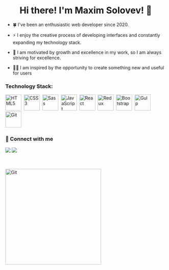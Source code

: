 <h1 align="center">Hi there! I'm Maxim Solovev! 👋

<br>

</h1>

-  🍀 I've been an enthusiastic web developer since 2020.

-  ⚡ I enjoy the creative process of developing interfaces and constantly expanding my technology stack.

-  🙌 I am motivated by growth and excellence in my work, so I am always striving for excellence.

-  👨‍💻 I am inspired by the opportunity to create something new and useful for users

<h3>Technology Stack:</h3>

<img src='https://cdn.jsdelivr.net/gh/devicons/devicon/icons/html5/html5-original.svg' title='HTML5' width='50px'/>&nbsp;
<img src='https://cdn.jsdelivr.net/gh/devicons/devicon/icons/css3/css3-original.svg' title='CSS3' width='50px'/>&nbsp;
<img src='https://cdn.jsdelivr.net/gh/devicons/devicon/icons/sass/sass-original.svg' title='Sass' width='50px'/>&nbsp;
<img src='https://cdn.jsdelivr.net/gh/devicons/devicon/icons/javascript/javascript-original.svg' title='JavaScript' width='50px'/>&nbsp;
<img src='https://cdn.jsdelivr.net/gh/devicons/devicon/icons/react/react-original.svg' title='React' width='50px'/>&nbsp;
<img src='https://cdn.jsdelivr.net/gh/devicons/devicon/icons/redux/redux-original.svg' title='Redux' width='50px'/>&nbsp;
<img src='https://cdn.jsdelivr.net/gh/devicons/devicon/icons/bootstrap/bootstrap-original.svg' title='Bootstrap' width='50px'/>&nbsp;
<img src='https://cdn.jsdelivr.net/gh/devicons/devicon/icons/gulp/gulp-plain.svg' title='Gulp' width='50px'/>&nbsp;
<img src='https://cdn.jsdelivr.net/gh/devicons/devicon/icons/git/git-original.svg' title='Git' width='50px'/>&nbsp;

<h3>🔗 Connect with me</h3>

[![](https://img.shields.io/badge/LinkedIn-0077B5?style=for-the-badge&logo=linkedin&logoColor=white)](https://www.linkedin.com/in/m-solo)
[![](https://img.shields.io/badge/Telegram-2CA5E0?style=for-the-badge&logo=telegram&logoColor=white)](https://t.me/max_solo_dev)

<br>
<br>

<img src='https://media1.giphy.com/media/v1.Y2lkPTc5MGI3NjExOGIyZTFiMDc4ZWZiYTYwYTJmYTgxNTRjMWUxMTc5ZTFlMGUxMzk1YyZlcD12MV9pbnRlcm5hbF9naWZzX2dpZklkJmN0PWc/qgQUggAC3Pfv687qPC/giphy.gif' title='Git' width='300px'/>

